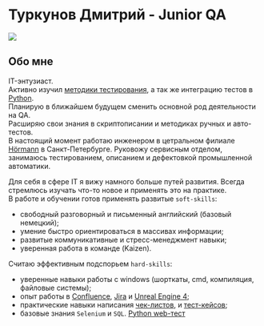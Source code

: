 Туркунов Дмитрий - Junior QA
====
[<img src="https://img.shields.io/badge/Telegram-2CA5E0?style=for-the-badge&logo=telegram&logoColor=white"/>](https://t.me/Shaun4tv)

Обо мне
----
IT-энтузиаст. <br>
Активно изучил [методики тестирования](https://github.com/rexfort9/portfolio_QA/blob/main/%D0%A1%D0%B5%D1%80%D1%82%D0%B8%D1%84%D0%B8%D0%BA%D0%B0%D1%82_%D0%A2%D0%B5%D1%81%D1%82%D0%B8%D1%80%D0%BE%D0%B2%D0%B0%D0%BD%D0%B8%D0%B5%20%D0%9F%D0%9E_.pdf), а так же интеграцию тестов в [Python](https://github.com/rexfort9/portfolio_QA/blob/main/certificate_Python.pdf).<br>
Планирую в ближайшем будущем сменить основной род деятельности на QA.<br>
Расширяю свои знания в скриптописании и методиках ручных и авто-тестов.<br>
В настоящий момент работаю инженером в цетральном филиале [Hörmann](https://hoermann.ru) в Санкт-Петербурге.
Руковожу сервисным отделом, занимаюсь тестированием, описанием и дефектовкой промышленной автоматики.<br>

Для себя в сфере IT я вижу намного больше путей развития. Всегда стремлюсь изучать что-то новое и применять это на практике.<br>
В работе и обучении готов применять развитые `soft-skills`:
- свободный разговорный и письменный английский (базовый немецкий);
- умение быстро ориентироваться в массивах информации; 
- развитые коммуникативные и стресс-менеджмент навыки;
- уверенная работа в команде (Kaizen).

Считаю эффективным подспорьем `hard-skills`:
- уверенные навыки работы с windows (шорткаты, cmd, компиляция, файловые системы); 
- опыт работы в [Confluence](https://fon9.atlassian.net/wiki/spaces/PS/pages/24412161), [Jira](https://trello.com/b/ua1bwqzA/shades-of-justice) и [Unreal Engine 4](https://github.com/rexfort9/Turkunov_DE_0512);
- практические навыки написания [чек-листов](https://github.com/rexfort9/portfolio_QA/blob/main/%D0%A7%D0%B5%D0%BA-%D0%BB%D0%B8%D1%81%D1%82%20%E2%80%9CTEAMLEAD%E2%80%9D.pdf), и [тест-кейсов](https://github.com/rexfort9/portfolio_QA/blob/main/%D0%A7%D0%B5%D0%BA-%D0%BB%D0%B8%D1%81%D1%82%20%E2%80%9CTEAMLEAD%E2%80%9D.pdf);
- базовые знания `Selenium` и `SQL`.
[Python web-тест](https://github.com/rexfort9/Testtask_search)
